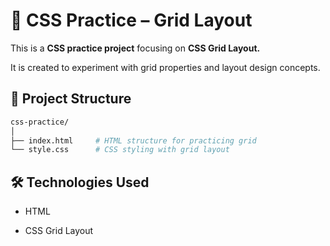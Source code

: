 # 🎨 CSS Practice – Grid Layout
This is a **CSS practice project** focusing on **CSS Grid Layout.**

It is created to experiment with grid properties and layout design concepts.
## 📂 Project Structure
```bash
css-practice/
│
├── index.html     # HTML structure for practicing grid
└── style.css      # CSS styling with grid layout
```
## 🛠 Technologies Used
- HTML

- CSS Grid Layout

